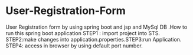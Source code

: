 # User-Registration-Form
User Registration form by using spring boot and jsp and MySql DB .How to run this spring boot application STEP1 : import project into STS. STEP2:make changes into application.properties.STEP3:run Application. STEP4: access in browser by using default port number.
